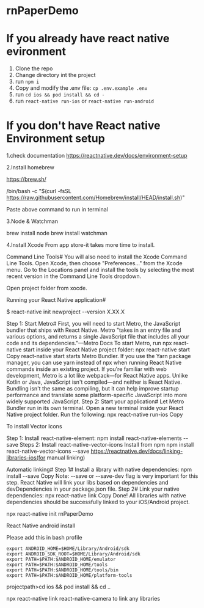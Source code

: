 # rnPaperDemo
# If you already have react native evironment
1. Clone the repo
2. Change directory int the project
3. run `npm i`
4. Copy and modify the .env file: `cp .env.example .env`
5. run `cd ios && pod install && cd -`
6. run `react-native run-ios` or `react-native run-android`

# If you don't have React native Environment setup
1.check documentation
https://reactnative.dev/docs/environment-setup

2.Install homebrew

https://brew.sh/

/bin/bash -c "$(curl -fsSL https://raw.githubusercontent.com/Homebrew/install/HEAD/install.sh)"

Paste above command to run in terminal

3.Node & Watchman

brew install node
brew install watchman

4.Install Xcode
From app store-it takes more time to install.

Command Line Tools#
You will also need to install the Xcode Command Line Tools. Open Xcode, then choose "Preferences..." from the Xcode menu. Go to the Locations panel and install the tools by selecting the most recent version in the Command Line Tools dropdown.


Open project folder from xocde.

Running your React Native application#

$ react-native init newproject --version X.XX.X

Step 1: Start Metro#
First, you will need to start Metro, the JavaScript bundler that ships with React Native. Metro "takes in an entry file and various options, and returns a single JavaScript file that includes all your code and its dependencies."—Metro Docs
To start Metro, run npx react-native start inside your React Native project folder:
npx react-native start
Copy
react-native start starts Metro Bundler.
If you use the Yarn package manager, you can use yarn instead of npx when running React Native commands inside an existing project.
If you're familiar with web development, Metro is a lot like webpack—for React Native apps. Unlike Kotlin or Java, JavaScript isn't compiled—and neither is React Native. Bundling isn't the same as compiling, but it can help improve startup performance and translate some platform-specific JavaScript into more widely supported JavaScript.
Step 2: Start your application#
Let Metro Bundler run in its own terminal. Open a new terminal inside your React Native project folder. Run the following:
npx react-native run-ios
Copy

To install Vector Icons


Step 1: Install react-native-element:
npm install react-native-elements --save
Steps 2: Install react-native-vector-icons Install from npm
npm install react-native-vector-icons --save
https://reactnative.dev/docs/linking-libraries-ios(for manual linking)

​​Automatic linking#
Step 1#
Install a library with native dependencies:
npm install <library-with-native-dependencies> --save
Copy
Note: --save or --save-dev flag is very important for this step. React Native will link your libs based on dependencies and devDependencies in your package.json file.
Step 2#
Link your native dependencies:
npx react-native link
Copy
Done! All libraries with native dependencies should be successfully linked to your iOS/Android project.

npx react-native init rnPaperDemo
                                                          


React Native android install

Please add this in bash profile
```
export ANDROID_HOME=$HOME/Library/Android/sdk 
export ANDROID_SDK_ROOT=$HOME/Library/Android/sdk
export PATH=$PATH:$ANDROID_HOME/emulator
export PATH=$PATH:$ANDROID_HOME/tools
export PATH=$PATH:$ANDROID_HOME/tools/bin
export PATH=$PATH:$ANDROID_HOME/platform-tools
```



projectpath>cd ios && pod install && cd ..  

npx react-native link react-native-camera to link any libraries
